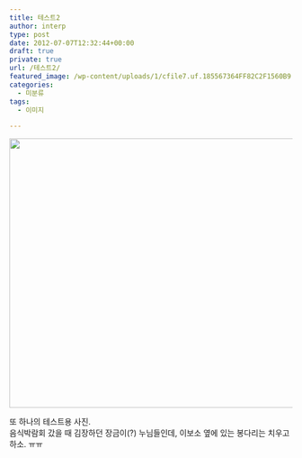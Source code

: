 ```yaml
---
title: 테스트2
author: interp
type: post
date: 2012-07-07T12:32:44+00:00
draft: true
private: true
url: /테스트2/
featured_image: /wp-content/uploads/1/cfile7.uf.185567364FF82C2F1560B9.jpg
categories:
  - 미분류
tags:
  - 이미지

---
```

<img src="http://interp.iwinv.net/wp-content/uploads/1/cfile7.uf.185567364FF82C2F1560B9.jpg" class="aligncenter" width="720" height="478" filename="DSC00828.jpg" filemime="image/jpeg" style="text-align: center; " />

또 하나의 테스트용 사진.  
음식박람회 갔을 때 김장하던 장금이(?) 누님들인데, 이보소 옆에 있는 봉다리는 치우고 하소. ㅠㅠ